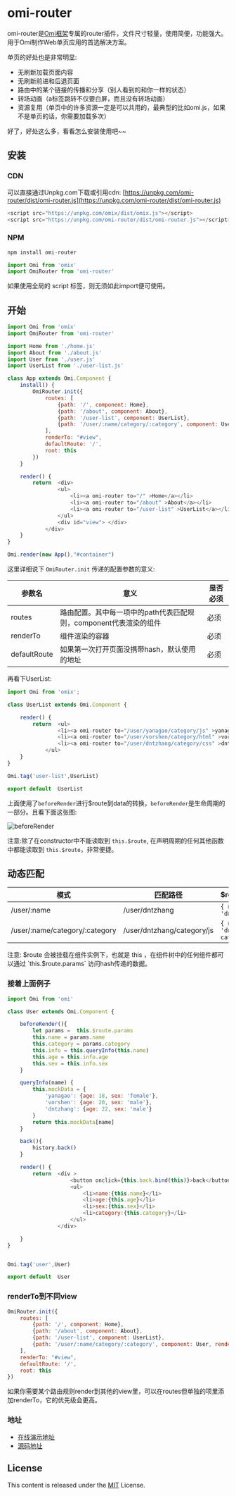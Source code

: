 ﻿# omi-router

omi-router是[Omi框架](https://github.com/AlloyTeam/omi)专属的router插件，文件尺寸轻量，使用简便，功能强大。用于Omi制作Web单页应用的首选解决方案。

单页的好处也是非常明显:

* 无刷新加载页面内容
* 无刷新前进和后退页面
* 路由中的某个链接的传播和分享（别人看到的和你一样的状态）
* 转场动画（a标签跳转不仅要白屏，而且没有转场动画）
* 资源复用（单页中的许多资源一定是可以共用的，最典型的比如omi.js，如果不是单页的话，你需要加载多次）

好了，好处这么多，看看怎么安装使用吧~~

## 安装

### CDN
可以直接通过Unpkg.com下载或引用cdn: [https://unpkg.com/omi-router/dist/omi-router.js](https://unpkg.com/omi-router/dist/omi-router.js)

```js
<script src="https://unpkg.com/omix/dist/omix.js"></script>
<script src="https://unpkg.com/omi-router/dist/omi-router.js"></script>
```

### NPM

```js
npm install omi-router
```

```js
import Omi from 'omix'
import OmiRouter from 'omi-router'
```

如果使用全局的 script 标签，则无须如此import便可使用。

## 开始

```js
import Omi from 'omix'
import OmiRouter from 'omi-router'

import Home from './home.js'
import About from './about.js'
import User from './user.js'
import UserList from './user-list.js'

class App extends Omi.Component {
    install() {
        OmiRouter.init({
            routes: [
                {path: '/', component: Home},
                {path: '/about', component: About},
                {path: '/user-list', component: UserList},
                {path: '/user/:name/category/:category', component: User}
            ],
            renderTo: "#view",
            defaultRoute: '/',
            root: this
        })
    }

    render() {
        return  <div>
	            <ul>
	                <li><a omi-router to="/" >Home</a></li>
	                <li><a omi-router to="/about" >About</a></li>
	                <li><a omi-router to="/user-list" >UserList</a></li>
	            </ul>
	            <div id="view"> </div>
	        </div>
    }
}

Omi.render(new App(),"#container")
```

这里详细说下 `OmiRouter.init` 传递的配置参数的意义:

| 参数名 | 意义 | 是否必须 |
|---------|------|--------|
| routes | 路由配置。其中每一项中的path代表匹配规则，component代表渲染的组件 | 必须|
| renderTo| 组件渲染的容器 | 必须 |
| defaultRoute | 如果第一次打开页面没携带hash，默认使用的地址 | 必须 |

再看下UserList:

```js
import Omi from 'omix';

class UserList extends Omi.Component {

    render() {
        return  <ul>
	            <li><a omi-router to="/user/yanagao/category/js" >yanagao</a></li>
	            <li><a omi-router to="/user/vorshen/category/html" >vorshen</a></li>
	            <li><a omi-router to="/user/dntzhang/category/css" >dntzhang</a></li>
	        </ul>
    }
}

Omi.tag('user-list',UserList)

export default  UserList
```

上面使用了`beforeRender`进行$route到data的转换，`beforeRender`是生命周期的一部分。且看下面这张图:

![beforeRender](http://images2015.cnblogs.com/blog/105416/201703/105416-20170322083548924-1871234168.jpg)

注意:除了在constructor中不能读取到 `this.$route`, 在声明周期的任何其他函数中都能读取到  `this.$route`，非常便捷。

## 动态匹配

| 模式 | 匹配路径 | $route.params |
|---------|------|--------|
| /user/:name | /user/dntzhang | `{ name: 'dntzhang' }` |
| /user/:name/category/:category | /user/dntzhang/category/js | `{ name: 'dntzhang', category: js }` |

注意: $route 会被挂载在组件实例下，也就是 this ，在组件树中的任何组件都可以通过 `this.$route.params` 访问hash传递的数据。 

### 接着上面例子

```js
import Omi from 'omi'

class User extends Omi.Component {

    beforeRender(){
        let params =  this.$route.params
        this.name = params.name
        this.category = params.category
        this.info = this.queryInfo(this.name)
        this.age = this.info.age
        this.sex = this.info.sex
    }

    queryInfo(name) {
        this.mockData = {
            'yanagao': {age: 18, sex: 'female'},
            'vorshen': {age: 20, sex: 'male'},
            'dntzhang': {age: 22, sex: 'male'}
        }
        return this.mockData[name]
    }

    back(){
        history.back()
    }

    render() {
        return  <div >
                    <button onclick={this.back.bind(this)}>back</button>
                    <ul>
                        <li>name:{this.name}</li>
                        <li>age:{this.age}</li>
                        <li>sex:{this.sex}</li>
                        <li>category:{this.category}</li>
                    </ul>
                </div>

    }
}


Omi.tag('user',User)

export default  User
```

### renderTo到不同view

```js
OmiRouter.init({
    routes: [
        {path: '/', component: Home},
        {path: '/about', component: About},
        {path: '/user-list', component: UserList},
        {path: '/user/:name/category/:category', component: User, renderTo: "#otherView"}
    ],
    renderTo: "#view",
    defaultRoute: '/',
    root: this
})
```

如果你需要某个路由规则render到其他的view里，可以在routes但单独的项里添加renderTo，它的优先级会更高。


### 地址

* [在线演示地址](http://alloyteam.github.io/omix/plugins/omi-router/example/simple/)
* [源码地址](https://github.com/AlloyTeam/omix/tree/master/plugins/omi-router/example/simple)

## License
This content is released under the [MIT](http://opensource.org/licenses/MIT) License.